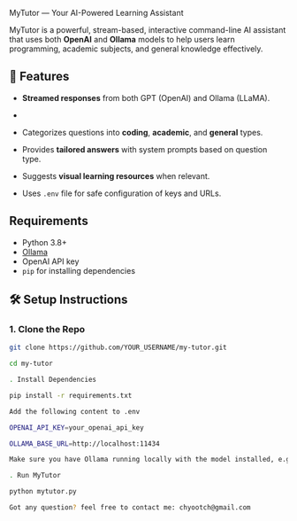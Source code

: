 MyTutor — Your AI-Powered Learning Assistant


MyTutor is a powerful, stream-based, interactive command-line AI assistant that uses both **OpenAI** and **Ollama** models to help users learn programming, academic subjects, and general knowledge effectively.

## 🚀 Features


-  **Streamed responses** from both GPT (OpenAI) and Ollama (LLaMA).
-  
-  Categorizes questions into **coding**, **academic**, and **general** types.
  
-  Provides **tailored answers** with system prompts based on question type.
  
-  Suggests **visual learning resources** when relevant.
   
-  Uses `.env` file for safe configuration of keys and URLs.
   

##  Requirements

- Python 3.8+
- [Ollama](https://ollama.com/)
- OpenAI API key
- `pip` for installing dependencies

## 🛠️ Setup Instructions

### 1. Clone the Repo

```bash
git clone https://github.com/YOUR_USERNAME/my-tutor.git

cd my-tutor

. Install Dependencies

pip install -r requirements.txt

Add the following content to .env

OPENAI_API_KEY=your_openai_api_key

OLLAMA_BASE_URL=http://localhost:11434

Make sure you have Ollama running locally with the model installed, e.g., ollama run llama3.

. Run MyTutor

python mytutor.py

Got any question? feel free to contact me: chyootch@gmail.com
